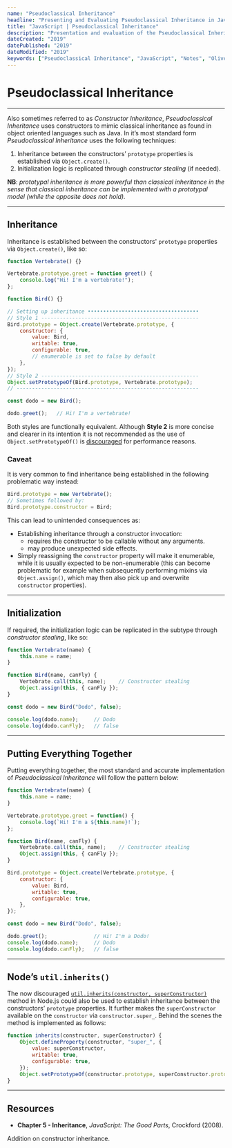 ```yaml
---
name: "Pseudoclassical Inheritance" 
headline: "Presenting and Evaluating Pseudoclassical Inheritance in JavaScript"
title: "JavaScript | Pseudoclassical Inheritance"
description: "Presentation and evaluation of the Pseudoclassical Inheritance pattern in JavaScript."
dateCreated: "2019"
datePublished: "2019"
dateModified: "2019"
keywords: ["Pseudoclassical Inheritance", "JavaScript", "Notes", "Oliver Sieweke"]
---
```


# Pseudoclassical Inheritance

---

Also sometimes referred to as *Constructor Inheritance*, *Pseudoclassical Inheritance* uses constructors to mimic classical inheritance as found in object oriented languages such as Java. In it’s most standard form *Pseudoclassical Inheritance* uses the following techniques:

1. Inheritance between the constructors’ `prototype` properties is established via `Object.create()`.
2. Initialization logic is replicated through *constructor stealing* (if needed).

**NB**: *prototypal inheritance is more powerful than classical inheritance in the sense that classical inheritance can be implemented with a prototypal model (while the opposite does not hold).*

---

## Inheritance

Inheritance is established between the constructors' `prototype` properties via `Object.create()`, like so:

```js
function Vertebrate() {}

Vertebrate.prototype.greet = function greet() {
    console.log("Hi! I'm a vertebrate!");
};

function Bird() {}

// Setting up inheritance ••••••••••••••••••••••••••••••••••••
// Style 1 ---------------------------------------------------
Bird.prototype = Object.create(Vertebrate.prototype, {
    constructor: {
        value: Bird,
        writable: true,
        configurable: true,
        // enumerable is set to false by default
    },
});
// Style 2 ---------------------------------------------------
Object.setPrototypeOf(Bird.prototype, Vertebrate.prototype);
// -----------------------------------------------------------

const dodo = new Bird();

dodo.greet();   // Hi! I'm a vertebrate!
```

Both styles are functionally equivalent. Although **Style 2** is more concise and clearer in its intention it is not recommended as the use of `Object.setPrototypeOf()` is <a href="https://developer.mozilla.org/en-US/docs/Web/JavaScript/Reference/Global_Objects/Object/setPrototypeOf" target="_blank" rel="noopener noreferrer">discouraged</a> for performance reasons.

### Caveat

It is very common to find inheritance being established in the following problematic way instead:

```js
Bird.prototype = new Vertebrate();
// Sometimes followed by:
Bird.prototype.constructor = Bird;
```

This can lead to unintended consequences as:

* Establishing inheritance through a constructor invocation:
  * requires the constructor to be callable without any arguments.
  * may produce unexpected side effects.
* Simply reassigning the `constructor` property will make it enumerable, while it is usually expected to be non-enumerable (this can become problematic for example when subsequently performing mixins via `Object.assign()`, which may then also pick up and overwrite `constructor` properties).

---

## Initialization

If required, the initialization logic can be replicated in the subtype through *constructor stealing*, like so:

```js
function Vertebrate(name) {
    this.name = name;
}

function Bird(name, canFly) {
    Vertebrate.call(this, name);    // Constructor stealing
    Object.assign(this, { canFly });
}

const dodo = new Bird("Dodo", false);

console.log(dodo.name);     // Dodo
console.log(dodo.canFly);   // false
```

---

## Putting Everything Together

Putting everything together, the most standard and accurate implementation of *Pseudoclassical Inheritance* will follow the pattern below:

```js
function Vertebrate(name) {
    this.name = name;
}

Vertebrate.prototype.greet = function() {
    console.log(`Hi! I'm a ${this.name}!`);
};

function Bird(name, canFly) {
    Vertebrate.call(this, name);	// Constructor stealing
    Object.assign(this, { canFly });
}

Bird.prototype = Object.create(Vertebrate.prototype, {
    constructor: {
        value: Bird,
        writable: true,
        configurable: true,
    },
});

const dodo = new Bird("Dodo", false);

dodo.greet();			    // Hi! I'm a Dodo!
console.log(dodo.name);     // Dodo
console.log(dodo.canFly);	// false
```

---

## Node’s `util.inherits()`

The now discouraged <a href="https://nodejs.org/docs/latest/api/util.html#util_util_inherits_constructor_superconstructor" target="_blank" rel="noopener noreferrer">`util.inherits(constructor, superConstructor)`</a> method in Node.js could also be used to establish inheritance between the constructors’ `prototype` properties. It further makes the `superConstructor` available on the `constructor` via `constructor.super_`. Behind the scenes the method is implemented as follows:

```js
function inherits(constructor, superConstructor) {
    Object.defineProperty(constructor, "super_", {
        value: superConstructor,
        writable: true,
        configurable: true,
    });
    Object.setPrototypeOf(constructor.prototype, superConstructor.prototype);
}
```

---

## Resources

* **Chapter 5 - Inheritance**, _JavaScript: The Good Parts_, Crockford (2008).


Addition on constructor inheritance.
